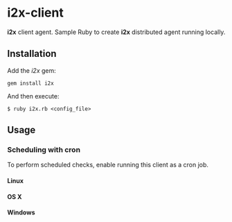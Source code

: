 i2x-client
==========

**i2x** client agent. Sample Ruby to create **i2x** distributed agent running locally.

## Installation

Add the _i2x_ gem:

    gem install i2x

And then execute:

    $ ruby i2x.rb <config_file>

## Usage

### Scheduling with cron

To perform scheduled checks, enable running this client as a cron job.

#### Linux

#### OS X

#### Windows